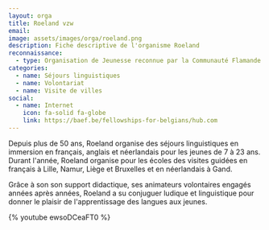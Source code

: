 ```yaml
---
layout: orga
title: Roeland vzw
email: 
image: assets/images/orga/roeland.png
description: Fiche descriptive de l'organisme Roeland
reconnaissance: 
  - type: Organisation de Jeunesse reconnue par la Communauté Flamande
categories: 
  - name: Séjours linguistiques
  - name: Volontariat
  - name: Visite de villes
social:
  - name: Internet
    icon: fa-solid fa-globe
    link: https://baef.be/fellowships-for-belgians/hub.com
---
```

Depuis plus de 50 ans, Roeland organise des séjours linguistiques en immersion en français, anglais et néerlandais pour les jeunes de 7 à 23 ans. Durant l'année, Roeland organise pour les écoles des visites guidées en français à Lille, Namur, Liège et Bruxelles et en néerlandais à Gand.

Grâce à son son support didactique, ses animateurs volontaires engagés années après années, Roeland a su conjuguer ludique et linguistique pour donner le plaisir de l'apprentissage des langues aux jeunes.

{% youtube ewsoDCeaFT0 %}
